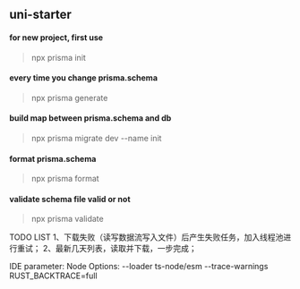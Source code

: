 ## uni-starter

#### for new project, first use
> npx prisma init

#### every time you change prisma.schema
> npx prisma generate


#### build map between prisma.schema and db
> npx prisma migrate dev --name init

#### format prisma.schema 
>npx prisma format

#### validate schema file valid or not
>npx prisma validate

TODO LIST
1、下载失败（读写数据流写入文件）后产生失败任务，加入线程池进行重试；
2、最新几天列表，读取并下载，一步完成；



IDE parameter:
Node Options: --loader ts-node/esm --trace-warnings
RUST_BACKTRACE=full